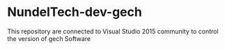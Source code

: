 # NundelTech-dev-gech
This repository are connected to Visual Studio 2015 community to control the version of gech Software
